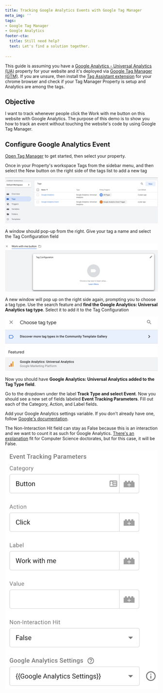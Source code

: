 ```yaml
---
title: Tracking Google Analytics Events with Google Tag Manager
meta_img: ''
tags:
- Google Tag Manager
- Google Analytics
footer-cta:
  title: Still need help?
  text: Let's find a solution together.

---
```

This guide is assuming you have a [Google Analytics - Universal Analytics (UA)](https://support.google.com/analytics/answer/10269537?hl=en) property for your website and it's deployed via [Google Tag Manager (GTM)](https://support.google.com/tagmanager/answer/6103696?hl=en). If you are unsure, then install the [Tag Assistant extension](https://chrome.google.com/webstore/detail/tag-assistant-legacy-by-g/kejbdjndbnbjgmefkgdddjlbokphdefk?hl=en) for your chrome browser and check if your Tag Manager Property is setup and Analytics are among the tags.

## Objective

I want to track whenever people click the Work with me button on this website with Google Analytics. The purpose of this demo is to show you how to track an event without touching the website's code by using Google Tag Manager.

## Configure Google Analytics Event

[Open Tag Manager](https://tagmanager.google.com/) to get started, then select your property.

Once in your Property's workspace Tags from the sidebar menu, and then select the New  button on the right side of the tags list to add a new tag

![](/images/gtm-tags-menu.jpg)

A window should pop-up from the right. Give your tag a name and select the Tag Configuration field

![](/images/tag-window.jpg)

A new window will pop up on the right side again, prompting you to choose a tag type. Use the search feature and **find the Google Analytics: Universal Analytics tag type**. Select it to add it to the Tag Configuration

![](/images/tag-type-select.jpg)

Now you should have **Google Analytics: Universal Analytics added to the Tag Type field**.

Go to the dropdown under the label **Track Type and select Event**. Now you should see a new set of fields labeled **Event Tracking Parameters**. Fill out each of the Category, Action, and Label fields. 

Add your Google Analytics settings variable. If you don't already have one, follow [Google's documentation](https://support.google.com/tagmanager/answer/9207621?hl=en).  

The Non-Interaction Hit field can stay as False because this is an interaction and we want to count it as such for Google Analytics. [There's an explanation](https://support.google.com/analytics/answer/1033068?hl=en#NonInteractionEvents) fit for Computer Science doctorates, but for this case, it will be False. 

![](/images/tracking-params.jpg)